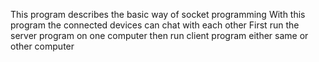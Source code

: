 This program describes the basic way of socket programming 
With this program the connected devices can chat with each other
First run the server program on one computer then run client program either same or other computer 
